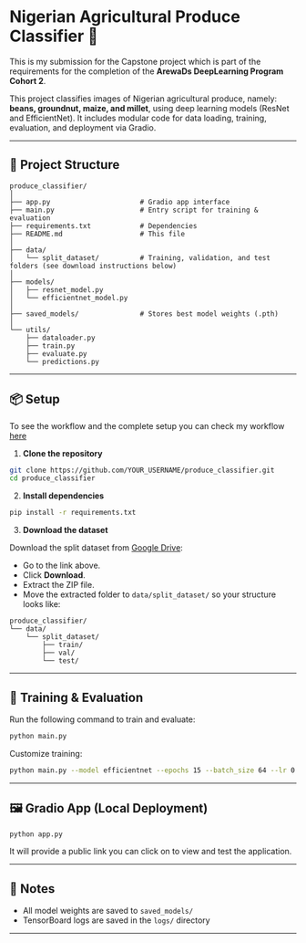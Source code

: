 
# Nigerian Agricultural Produce Classifier 🌾
This is my submission for the Capstone project which is part of the requirements for the completion of the **ArewaDs DeepLearning Program Cohort 2**. 

This project classifies images of Nigerian agricultural produce, namely: **beans, groundnut, maize, and millet**, using deep learning models (ResNet and EfficientNet). It includes modular code for data loading, training, evaluation, and deployment via Gradio.

---

## 📁 Project Structure

```
produce_classifier/
│
├── app.py                      # Gradio app interface
├── main.py                     # Entry script for training & evaluation
├── requirements.txt            # Dependencies
├── README.md                   # This file
│
├── data/
│   └── split_dataset/          # Training, validation, and test folders (see download instructions below)
│
├── models/
│   ├── resnet_model.py
│   └── efficientnet_model.py
│
├── saved_models/               # Stores best model weights (.pth)
│
└── utils/
    ├── dataloader.py
    ├── train.py
    ├── evaluate.py
    └── predictions.py
```

---

## 📦 Setup

To see the workflow and the complete setup you can check my workflow [here]("https://github.com/NobleezIT/Deeplearning_project/blob/main/Executionfile.ipynb")


1. **Clone the repository**

```bash
git clone https://github.com/YOUR_USERNAME/produce_classifier.git
cd produce_classifier
```

2. **Install dependencies**

```bash
pip install -r requirements.txt
```

3. **Download the dataset**

Download the split dataset from [Google Drive](https://drive.google.com/file/d/1Q2VE5lTBEd_-0BnVUBZLatOYqc-WDznn/view?usp=sharing):

* Go to the link above.
* Click **Download**.
* Extract the ZIP file.
* Move the extracted folder to `data/split_dataset/` so your structure looks like:

```
produce_classifier/
└── data/
    └── split_dataset/
        ├── train/
        ├── val/
        └── test/
```

---

## 🚀 Training & Evaluation

Run the following command to train and evaluate:

```bash
python main.py
```

Customize training:

```bash
python main.py --model efficientnet --epochs 15 --batch_size 64 --lr 0.0005 --data_dir data/split_dataset
```

---

## 🖼️ Gradio App (Local Deployment)

```bash
python app.py
```

It will provide a public link you can click on to view and test the application.

---

## 📌 Notes

* All model weights are saved to `saved_models/`
* TensorBoard logs are saved in the `logs/` directory

---
